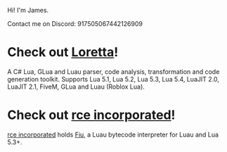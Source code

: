 Hi! I'm James. 

Contact me on Discord: 917505067442126909 

# Check out [Loretta](https://github.com/LorettaDevs/)!

A C# Lua, GLua and Luau parser, code analysis, transformation and code generation toolkit. Supports Lua 5.1, Lua 5.2, Lua 5.3, Lua 5.4, LuaJIT 2.0, LuaJIT 2.1, FiveM, GLua and Luau (Roblox Lua).

# Check out [rce incorporated](https://github.com/rce-incorporated)!

[rce incorporated](https://github.com/rce-incorporated) holds [Fiu](https://github.com/rce-incorporated/Fiu), a Luau bytecode interpreter for Luau and Lua 5.3+.
